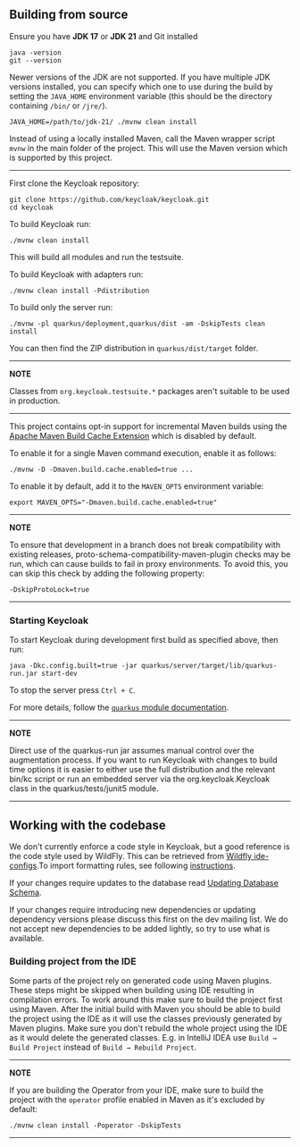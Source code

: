 ## Building from source

Ensure you have **JDK 17** or **JDK 21** and Git installed

    java -version
    git --version

Newer versions of the JDK are not supported. If you have multiple JDK versions
installed, you can specify which one to use during the build by setting the `JAVA_HOME`
environment variable (this should be the directory containing `/bin/` or `/jre/`).

    JAVA_HOME=/path/to/jdk-21/ ./mvnw clean install

Instead of using a locally installed Maven, call the Maven wrapper script `mvnw` in the main folder of the project.
This will use the Maven version which is supported by this project.

---    
First clone the Keycloak repository:
    
    git clone https://github.com/keycloak/keycloak.git
    cd keycloak
    
To build Keycloak run:

    ./mvnw clean install
    
This will build all modules and run the testsuite.

To build Keycloak with adapters run:

    ./mvnw clean install -Pdistribution

To build only the server run:

    ./mvnw -pl quarkus/deployment,quarkus/dist -am -DskipTests clean install

You can then find the ZIP distribution in `quarkus/dist/target` folder.

---
**NOTE**

Classes from `org.keycloak.testsuite.*` packages aren't suitable to be used in production.

---

This project contains opt-in support for incremental Maven builds using the [Apache Maven Build Cache Extension](https://github.com/apache/maven-build-cache-extension) which is disabled by default.

To enable it for a single Maven command execution, enable it as follows: 

    ./mvnw -D -Dmaven.build.cache.enabled=true ...

To enable it by default, add it to the `MAVEN_OPTS` environment variable:

    export MAVEN_OPTS="-Dmaven.build.cache.enabled=true"

---
**NOTE**

To ensure that development in a branch does not break compatibility with existing releases, proto-schema-compatibility-maven-plugin checks may be run, which can cause builds to fail in proxy environments.
To avoid this, you can skip this check by adding the following property:

    -DskipProtoLock=true

---

### Starting Keycloak

To start Keycloak during development first build as specified above, then run:

    java -Dkc.config.built=true -jar quarkus/server/target/lib/quarkus-run.jar start-dev

To stop the server press `Ctrl + C`.

For more details, follow the [`quarkus` module documentation](../quarkus/README.md).

---
**NOTE**

Direct use of the quarkus-run jar assumes manual control over the augmentation process. 
If you want to run Keycloak with changes to build time options it is easier to either use the full distribution and the relevant bin/kc script or run an embedded server via the org.keycloak.Keycloak class in the quarkus/tests/junit5 module.

---

## Working with the codebase

We don't currently enforce a code style in Keycloak, but a good reference is the code style used by WildFly. This can be 
retrieved from [Wildfly ide-configs](https://github.com/wildfly/wildfly-core/tree/main/ide-configs).To import formatting 
rules, see following [instructions](http://community.jboss.org/wiki/ImportFormattingRules).

If your changes require updates to the database read [Updating Database Schema](updating-database-schema.md).

If your changes require introducing new dependencies or updating dependency versions please discuss this first on the
dev mailing list. We do not accept new dependencies to be added lightly, so try to use what is available.

### Building project from the IDE

Some parts of the project rely on generated code using Maven plugins. These steps might be skipped when building using
IDE resulting in compilation errors. To work around this make sure to build the project first using Maven. After the
initial build with Maven you should be able to build the project using the IDE as it will use the classes previously
generated by Maven plugins. Make sure you don't rebuild the whole project using the IDE as it would delete the generated
classes. E.g. in IntelliJ IDEA use `Build → Build Project` instead of `Build → Rebuild Project`.

---
**NOTE**

If you are building the Operator from your IDE, make sure to build the project with the `operator` profile enabled in Maven
as it's excluded by default:

    ./mvnw clean install -Poperator -DskipTests

---

